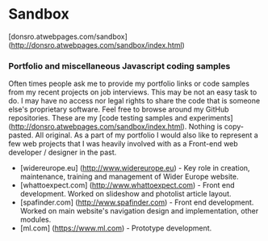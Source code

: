 # Sandbox

[donsro.atwebpages.com/sandbox] (http://donsro.atwebpages.com/sandbox/index.html)

### Portfolio and miscellaneous Javascript coding samples

Often times people ask me to provide my portfolio links or code samples from my recent projects on job interviews. This may be not an easy task to do. I may have no access nor legal rights to share the code that is someone else's proprietary software. Feel free to browse around my GitHub repositories. These are my [code testing samples and experiments] (http://donsro.atwebpages.com/sandbox/index.html). Nothing is copy-pasted. All original. As a part of my portfolio I would also like to represent a few web projects that I was heavily involved with as a Front-end web developer / designer in the past.

 - [widereurope.eu] (http://www.widereurope.eu) -  Key role in creation, maintenance, training and management of Wider Europe website.
 - [whattoexpect.com] (http://www.whattoexpect.com)  - Front end development. Worked on slideshow and photolist article layout.
 - [spafinder.com] (http://www.spafinder.com)  - Front end development. Worked on main website's navigation design and implementation, other modules.
 - [ml.com] (https://www.ml.com) - Prototype development.

